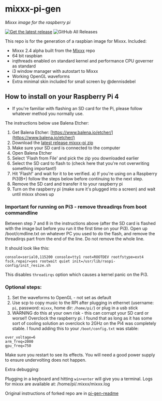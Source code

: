 # mixxx-pi-gen

_Mixxx image for the raspberry pi_

 [![Get the latest release](https://img.shields.io/github/release-date/fayaaz/mixxx-pi-gen)](https://github.com/fayaaz/mixxx-pi-gen/releases/latest)
![GitHub All Releases](https://img.shields.io/github/downloads/fayaaz/mixxx-pi-gen/total)

This repo is for the generation of a raspbian image for Mixxx.
Included:
- Mixxx 2.4 alpha built from the [Mixxx](https://mixxx.org) repo
- 64 bit raspbian
- irqthreads enabled on standard kernel and performance CPU governer as standard
- i3 window manager with autostart to Mixxx
- Working OpenGL waveforms
- Extra minimal skin included for small screen by @dennisdebel

## How to install on your Raspberry Pi 4

- If you're familiar with flashing an SD card for the Pi, please follow whatever method you normally use. 

The instructions below use Balena Etcher:

1. Get Balena Etcher: [https://www.balena.io/etcher/](https://www.balena.io/etcher/)
2. Download the [latest release mixxx-pi zip](https://github.com/fayaaz/mixxx-pi-gen/releases/latest)
3. Make sure your SD card is connected to the computer
4. Open Balena Etcher
5. Select 'Flash from File' and pick the zip you downloaded earlier
6. Select the SD card to flash to (check here that you're not overwriting something important!)
7. Hit 'Flash!' and wait for it to be verified.
 a) If you're using on a Raspberry Pi3(B+) follow the steps below before continuing to the next step.
8. Remove the SD card and transfer it to your raspberry pi
9. Turn on the raspberry pi (make sure it's plugged into a screen) and wait until mixxx shows up

### Important for running on Pi3 - remove threadirqs from boot commandline
Between step 7 and 8 in the instructions above (after the SD card is flashed with the image but before you run it the first time on your Pi3). Open up /boot/cmdline.txt on whatever PC you used to do the flash, and remove the threadirqs part from the end of the line. Do not remove the whole line.

It should look like this:
```
console=serial0,115200 console=tty1 root=ROOTDEV rootfstype=ext4 fsck.repair=yes rootwait quiet init=/usr/lib/raspi-config/init_resize.sh
```

This disables `threadirqs` option which causes a kernel panic on the Pi3.

### Optional steps:

1. Set the waveforms to OpenGL - not set as default
2. Use scp to copy music to the RPI after plugging in ethernet (username: `pi`, password: `mixxx`, home dir: `/home/pi/`) or plug in a usb stick
3. WARNING do this at your own risk - this can corrupt your SD card or worse!! 
Overclock the raspberry pi. I found that as long as it has some sort
of cooling solution an overclock to 2GHz on the Pi4 was completely stable. 
I found adding this to your `/boot/config.txt` was stable:

```
over_voltage=6
arm_freq=2000
gpu_freq=750
```

Make sure you restart to see its effects. You will need a good power supply to ensure undervolting does not happen.

Extra debugging:

Plugging in a keyboard and hitting `win+enter` will give you a terminal.
Logs for mixxx are available at: /home/pi/.mixxx/mixxx.log

Original instructions of forked repo are in [pi-gen-readme](pi-gen-readme.md)
